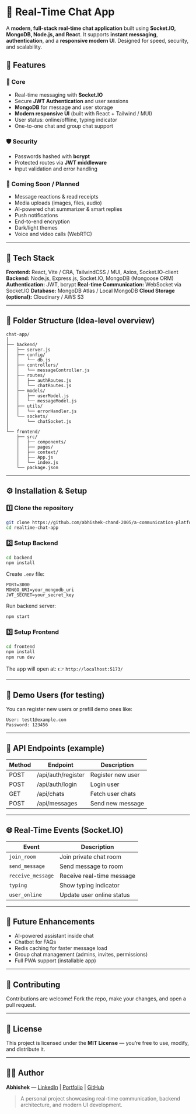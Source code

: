 # 💬 Real-Time Chat App

A **modern, full-stack real-time chat application** built using **Socket.IO, MongoDB, Node.js, and React**.
It supports **instant messaging**, **authentication**, and a **responsive modern UI**.
Designed for speed, security, and scalability.


## 🚀 Features

### 🧩 Core

* Real-time messaging with **Socket.IO**
* Secure **JWT Authentication** and user sessions
* **MongoDB** for message and user storage
* **Modern responsive UI** (built with React + Tailwind / MUI)
* User status: online/offline, typing indicator
* One-to-one chat and group chat support

### 🛡️ Security

* Passwords hashed with **bcrypt**
* Protected routes via **JWT middleware**
* Input validation and error handling

### 🌟 Coming Soon / Planned

* Message reactions & read receipts
* Media uploads (images, files, audio)
* AI-powered chat summarizer & smart replies
* Push notifications
* End-to-end encryption
* Dark/light themes
* Voice and video calls (WebRTC)

---

## 🧠 Tech Stack

**Frontend:** React, Vite / CRA, TailwindCSS / MUI, Axios, Socket.IO-client
**Backend:** Node.js, Express.js, Socket.IO, MongoDB (Mongoose ORM)
**Authentication:** JWT, bcrypt
**Real-time Communication:** WebSocket via Socket.IO
**Database:** MongoDB Atlas / Local MongoDB
**Cloud Storage (optional):** Cloudinary / AWS S3

---

## 🧰 Folder Structure (Idea-level overview)

```
chat-app/
│
├── backend/
│   ├── server.js
│   ├── config/
│   │   └── db.js
│   ├── controllers/
│   │   └── messageController.js
│   ├── routes/
│   │   ├── authRoutes.js
│   │   └── chatRoutes.js
│   ├── models/
│   │   ├── userModel.js
│   │   └── messageModel.js
│   ├── utils/
│   │   └── errorHandler.js
│   └── sockets/
│       └── chatSocket.js
│
└── frontend/
    ├── src/
    │   ├── components/
    │   ├── pages/
    │   ├── context/
    │   ├── App.js
    │   └── index.js
    └── package.json
```

---

## ⚙️ Installation & Setup

### 1️⃣ Clone the repository

```bash
git clone https://github.com/abhishek-chand-2005/a-communication-platform-socket-io.git
cd realtime-chat-app
```

### 2️⃣ Setup Backend

```bash
cd backend
npm install
```

Create `.env` file:

```
PORT=3000
MONGO_URI=your_mongodb_uri
JWT_SECRET=your_secret_key
```

Run backend server:

```bash
npm start
```

### 3️⃣ Setup Frontend

```bash
cd frontend
npm install
npm run dev
```

The app will open at:
👉 `http://localhost:5173/`

---

## 🧪 Demo Users (for testing)

You can register new users or prefill demo ones like:

```
User: test1@example.com
Password: 123456
```

---

## 🧭 API Endpoints (example)

| Method | Endpoint           | Description       |
| ------ | ------------------ | ----------------- |
| POST   | /api/auth/register | Register new user |
| POST   | /api/auth/login    | Login user        |
| GET    | /api/chats         | Fetch user chats  |
| POST   | /api/messages      | Send new message  |

---

## 🌐 Real-Time Events (Socket.IO)

| Event             | Description               |
| ----------------- | ------------------------- |
| `join_room`       | Join private chat room    |
| `send_message`    | Send message to room      |
| `receive_message` | Receive real-time message |
| `typing`          | Show typing indicator     |
| `user_online`     | Update user online status |

---

## 🧩 Future Enhancements

* AI-powered assistant inside chat
* Chatbot for FAQs
* Redis caching for faster message load
* Group chat management (admins, invites, permissions)
* Full PWA support (installable app)

---

## 🤝 Contributing

Contributions are welcome! Fork the repo, make your changes, and open a pull request.

---

## 📜 License

This project is licensed under the **MIT License** — you’re free to use, modify, and distribute it.

---

## 🧑‍💻 Author

**Abhishek** — [LinkedIn](#) | [Portfolio](#) | [GitHub](#)

> A personal project showcasing real-time communication, backend architecture, and modern UI development.
